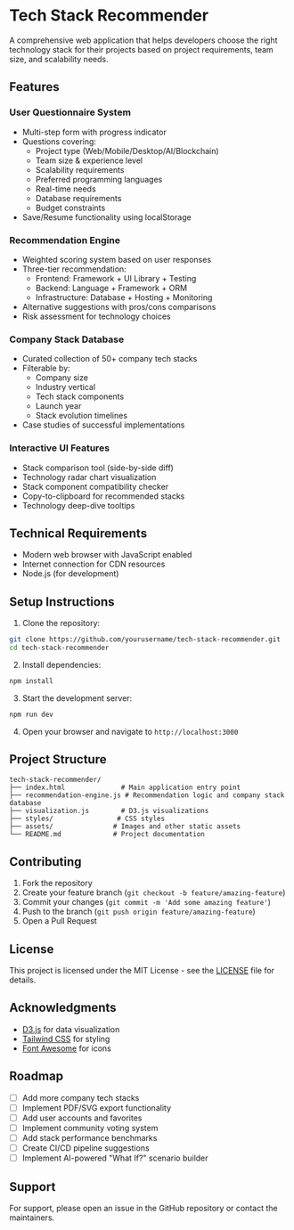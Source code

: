 # Tech Stack Recommender

A comprehensive web application that helps developers choose the right technology stack for their projects based on project requirements, team size, and scalability needs.

## Features

### User Questionnaire System
- Multi-step form with progress indicator
- Questions covering:
  - Project type (Web/Mobile/Desktop/AI/Blockchain)
  - Team size & experience level
  - Scalability requirements
  - Preferred programming languages
  - Real-time needs
  - Database requirements
  - Budget constraints
- Save/Resume functionality using localStorage

### Recommendation Engine
- Weighted scoring system based on user responses
- Three-tier recommendation:
  - Frontend: Framework + UI Library + Testing
  - Backend: Language + Framework + ORM
  - Infrastructure: Database + Hosting + Monitoring
- Alternative suggestions with pros/cons comparisons
- Risk assessment for technology choices

### Company Stack Database
- Curated collection of 50+ company tech stacks
- Filterable by:
  - Company size
  - Industry vertical
  - Tech stack components
  - Launch year
  - Stack evolution timelines
- Case studies of successful implementations

### Interactive UI Features
- Stack comparison tool (side-by-side diff)
- Technology radar chart visualization
- Stack component compatibility checker
- Copy-to-clipboard for recommended stacks
- Technology deep-dive tooltips

## Technical Requirements

- Modern web browser with JavaScript enabled
- Internet connection for CDN resources
- Node.js (for development)

## Setup Instructions

1. Clone the repository:
```bash
git clone https://github.com/yourusername/tech-stack-recommender.git
cd tech-stack-recommender
```

2. Install dependencies:
```bash
npm install
```

3. Start the development server:
```bash
npm run dev
```

4. Open your browser and navigate to `http://localhost:3000`

## Project Structure

```
tech-stack-recommender/
├── index.html              # Main application entry point
├── recommendation-engine.js # Recommendation logic and company stack database
├── visualization.js        # D3.js visualizations
├── styles/                # CSS styles
├── assets/               # Images and other static assets
└── README.md             # Project documentation
```

## Contributing

1. Fork the repository
2. Create your feature branch (`git checkout -b feature/amazing-feature`)
3. Commit your changes (`git commit -m 'Add some amazing feature'`)
4. Push to the branch (`git push origin feature/amazing-feature`)
5. Open a Pull Request

## License

This project is licensed under the MIT License - see the [LICENSE](LICENSE) file for details.

## Acknowledgments

- [D3.js](https://d3js.org/) for data visualization
- [Tailwind CSS](https://tailwindcss.com/) for styling
- [Font Awesome](https://fontawesome.com/) for icons

## Roadmap

- [ ] Add more company tech stacks
- [ ] Implement PDF/SVG export functionality
- [ ] Add user accounts and favorites
- [ ] Implement community voting system
- [ ] Add stack performance benchmarks
- [ ] Create CI/CD pipeline suggestions
- [ ] Implement AI-powered "What If?" scenario builder

## Support

For support, please open an issue in the GitHub repository or contact the maintainers.
